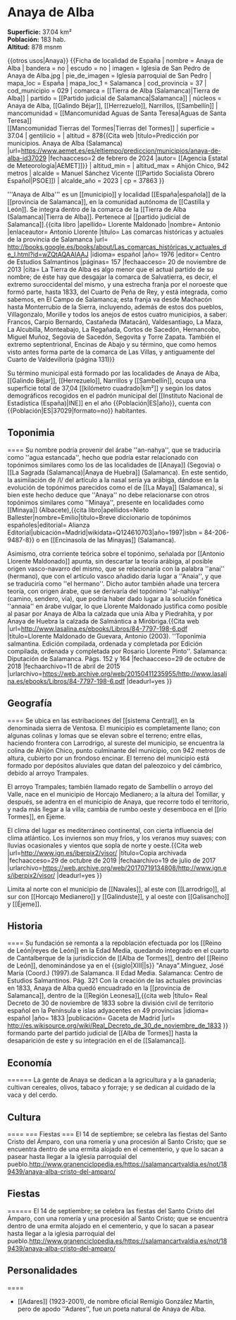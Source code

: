 # Anaya de Alba

**Superficie:** 37.04 km²  
**Población:** 183 hab.  
**Altitud:** 878 msnm  

{{otros usos|Anaya}}
{{Ficha de localidad de España
| nombre = Anaya de Alba
| bandera = no
| escudo = no
| imagen = Iglesia de San Pedro de Anaya de Alba.jpg
| pie_de_imagen = Iglesia parroquial de San Pedro
| mapa_loc = España
| mapa_loc_1 = Salamanca
| cod_provincia = 37
| cod_municipio = 029
| comarca = [[Tierra de Alba (Salamanca)|Tierra de Alba]]
| partido = [[Partido judicial de Salamanca|Salamanca]]
| núcleos = Anaya de Alba, [[Galindo Béjar]], [[Herrezuelo]], Narrillos, [[Sambellín]]
| mancomunidad = [[Mancomunidad Aguas de Santa Teresa|Aguas de Santa Teresa]]<br />[[Mancomunidad Tierras del Tormes|Tierras del Tormes]]
| superficie = 37.04
| gentilicio = 
| altitud = 878<ref>{{Cita web |título=Predicción por municipios. Anaya de Alba (Salamanca) |url=https://www.aemet.es/es/eltiempo/prediccion/municipios/anaya-de-alba-id37029 |fechaacceso=2 de febrero de 2024 |autor= [[Agencia Estatal de Meteorología|AEMET]]}}</ref>
| altitud_min = 
| altitud_max = Ahijón Chico, 942 metros
| alcalde = Manuel Sánchez Vicente ([[Partido Socialista Obrero Español|PSOE]])
| alcalde_año = 2023
| cp = 37863
}}

'''Anaya de Alba''' es un [[municipio]] y localidad [[España|española]] de la [[provincia de Salamanca]], en la comunidad autónoma de [[Castilla y León]]. Se integra dentro de la comarca de la [[Tierra de Alba (Salamanca)|Tierra de Alba]]. Pertenece al [[partido judicial de Salamanca]].<ref name=ref_duplicada_1>{{cita libro |apellido= Llorente Maldonado |nombre= Antonio |enlaceautor= Antonio Llorente |título= Las comarcas históricas y actuales de la provincia de Salamanca |url= http://books.google.es/books/about/Las_comarcas_históricas_y_actuales_de_l.html?id=wZQtAQAAIAAJ |idioma= español |año= 1976 |editor= Centro de Estudios Salmantinos |páginas= 157 |fechaacceso= 20 de noviembre de 2013 |cita= La Tierra de Alba es algo menor que el actual partido de su nombre; de éste hay que desgajar la comarca de Salvatierra, es decir, el extremo suroccidental del mismo, y una estrecha franja por el noroeste que formó parte, hasta 1833, del Cuarto de Peña de Rey, y está integrada, como sabemos, en El Campo de Salamanca; esta franja va desde Machacón hasta Monterrubio de la Sierra, incluyendo, además de estos dos pueblos, Villagonzalo, Morille y todos los anejos de estos cuatro municipios, a saber: Francos, Carpio Bernardo, Castañeda (Matacán), Valdesantiago, La Maza, La Alcubilla, Monteabajo, La Regañada, Cortos de Sacedón, Hernancobo, Miguel Muñoz, Segovia de Sacedón, Segovita y Torre Zapata. También el extremo septentrional, Encinas de Abajo y su término, que como hemos visto antes forma parte de la comarca de Las Villas, y antiguamente del Cuarto de Valdevilloria (página 131)}}</ref>

Su término municipal está formado por las localidades de Anaya de Alba, [[Galindo Béjar]], [[Herrezuelo]], Narrillos y [[Sambellín]], ocupa una superficie total de 37,04&nbsp;[[kilómetro cuadrado|km²]] y según los datos demográficos recogidos en el padrón municipal del [[Instituto Nacional de Estadística (España)|INE]] en el año {{Población|ES|año}}, cuenta con {{Población|ES|37029|formato=no}} habitantes.

## Toponimia

====
Su nombre podría provenir del árabe ''an-nahya'', que se traduciría como ''agua estancada'', hecho que podría estar relacionado con topónimos similares como los de las localidades de [[Anaya]] (Segovia) o [[La Sagrada (Salamanca)|Anaya de Huebra]] (Salamanca). En este sentido, la asimilación de /l/ del artículo a la nasal sería ya arábiga, dándose en la evolución de topónimos parecidos como el de [[La Maya]] (Salamanca), si bien este hecho deduce que ''Anaya'' no debe relacionarse con otros topónimos similares como ''Minaya'', presente en localidades como [[Minaya]] (Albacete),<ref>{{cita libro|apellidos=Nieto Ballester|nombre=Emilio|título=Breve diccionario de topónimos españoles|editorial= Alianza Editorial|ubicación=Madrid|wikidata=Q124610703|año=1997|isbn = 84-206-9487-8}}</ref> o en [[Encinasola de las Minayas]] (Salamanca).

Asimismo, otra corriente teórica sobre el topónimo, señalada por [[Antonio Llorente Maldonado]] apunta, sin descartar la teoría arábiga, al posible origen vasco-navarro del mismo, que se relacionaría con la palabra ''anai'' (hermano), que con el artículo vasco añadido daría lugar a ''Anaia'', y que se traduciría como ''el hermano''. Dicho autor también añade una tercera teoría, con origen árabe, que se derivaría del topónimo ''al-nahiya'' (camino, sendero, vía), que podría haber dado lugar a la solución fonética ''annaia'' en árabe vulgar, lo que Llorente Maldonado justifica como posible al pasar por Anaya de Alba la calzada que unía Alba y Piedrahíta, y por Anaya de Huebra la calzada de Salmántica a Miróbriga.<ref>{{Cita web |url=http://www.lasalina.es/ebooks/Libros/84-7797-198-6.pdf |título=Llorente Maldonado de Guevara, Antonio (2003). ''Toponimia salmantina. Edición compilada, ordenada y completada por Edición compilada, ordenada y completada por Rosario Llorente Pinto''. Salamanca: Diputación de Salamanca. Págs. 152 y 164 |fechaacceso=29 de octubre de 2018 |fechaarchivo=11 de abril de 2015 |urlarchivo=https://web.archive.org/web/20150411235955/http://www.lasalina.es/ebooks/Libros/84-7797-198-6.pdf |deadurl=yes }}</ref>

## Geografía

====
Se ubica en las estribaciones del [[sistema Central]], en la denominada sierra de Ventosa. El municipio es completamente llano; con algunas colinas y lomas que se elevan sobre el terreno; entre ellas, haciendo frontera con Larrodrigo, al sureste del municipio, se encuentra la colina de Ahijón Chico, punto culminante del municipio, con 942 metros de altura, cubierto por un frondoso encinar. El terreno del municipio está formado por depósitos aluviales que datan del paleozoico y del cámbrico, debido al arroyo Trampales. 

El arroyo Trampales; también llamado regato de Sambellín o arroyo del Valle, nace en el municipio de Horcajo Medianero; a la altura del Tomillar, y después, se adentra en el municipio de Anaya, que recorre todo el territorio, y nada más llegar a la villa; cambia de rumbo oeste y desemboca en el [[río Tormes]], en Éjeme. 

El clima del lugar es mediterráneo continental, con cierta influencia del clima atlántico. Los inviernos son muy fríos, y los veranos muy suaves; con lluvias ocasionales y vientos que sopla de norte y oeste.<ref name="granenciclopedia.es"/><ref name="IGN">{{Cita web |url=http://www.ign.es/iberpix2/visor/ |título=Copia archivada |fechaacceso=29 de octubre de 2019 |fechaarchivo=19 de julio de 2017 |urlarchivo=https://web.archive.org/web/20170719134808/http://www.ign.es/iberpix2/visor/ |deadurl=yes }}</ref> 

Limita al norte con el municipio de [[Navales]], al este con [[Larrodrigo]], al sur con [[Horcajo Medianero]] y [[Galinduste]], y al oeste con [[Galisancho]] y [[Éjeme]].<ref name="IGN"/>

## Historia

====
Su fundación se remonta a la repoblación efectuada por los [[Reino de León|reyes de León]] en la Edad Media, quedando integrado en el cuarto de Cantalberque de la jurisdicción de [[Alba de Tormes]], dentro del [[Reino de León]], denominándose ya en el {{siglo|XIII||s}} "Anaya".<ref>Mínguez, José María (Coord.) (1997).de Salamanca. II Edad Media. Salamanca: Centro de Estudios Salmantinos. Pág. 321</ref> Con la creación de las actuales provincias en 1833, Anaya de Alba quedó encuadrado en la [[provincia de Salamanca]], dentro de la [[Región Leonesa]],<ref>{{cita web |título= Real Decreto de 30 de noviembre de 1833 sobre la división civil de territorio español en la Península e islas adyacentes en 49 provincias |idioma= español |año= 1833 |publicación= Gaceta de Madrid |url= http://es.wikisource.org/wiki/Real_Decreto_de_30_de_noviembre_de_1833 }}</ref> formando parte del partido judicial de [[Alba de Tormes]] hasta la desaparición de este y su integración en el de [[Salamanca]].

## Economía

======
La gente de Anaya se dedican a la agricultura y a la ganadería; cultivan cereales, olivos, tabaco y forraje; y se dedican al cuidado de la vaca y del cerdo.<ref name="granenciclopedia.es"/>

## Cultura

====
=== Fiestas ===
El 14 de septiembre; se celebra las fiestas del Santo Cristo del Ámparo, con una romería y una procesión al Santo Cristo; que se encuentra dentro de una ermita alojado en el cementerio, y que lo sacan a pasear hasta llegar a la iglesia parroquial del pueblo.<ref name="granenciclopedia.es">http://www.granenciclopedia.es/</ref><ref name="Fiestas de Anaya">https://salamancartvaldia.es/not/189439/anaya-alba-cristo-del-amparo/</ref>

## Fiestas

======
El 14 de septiembre; se celebra las fiestas del Santo Cristo del Ámparo, con una romería y una procesión al Santo Cristo; que se encuentra dentro de una ermita alojado en el cementerio, y que lo sacan a pasear hasta llegar a la iglesia parroquial del pueblo.<ref name="granenciclopedia.es">http://www.granenciclopedia.es/</ref><ref name="Fiestas de Anaya">https://salamancartvaldia.es/not/189439/anaya-alba-cristo-del-amparo/</ref>

## Personalidades

====
* [[Adares]] (1923-2001), de nombre oficial Remigio González Martín, pero de apodo ''Adares'', fue un poeta natural de Anaya de Alba.